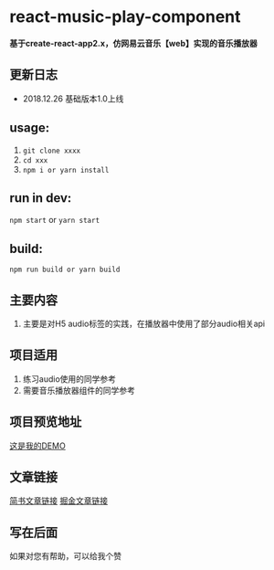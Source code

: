# react-music-play-component
**基于create-react-app2.x，仿网易云音乐【web】实现的音乐播放器**

## 更新日志
- 2018.12.26 基础版本1.0上线

## usage:
1. `git clone xxxx`
2. `cd xxx`
3. `npm i or yarn install`

## run in dev:
`npm start` or `yarn start`

## build:
`npm run build or yarn build` 

## 主要内容
1. 主要是对H5 audio标签的实践，在播放器中使用了部分audio相关api

## 项目适用
1. 练习audio使用的同学参考
2. 需要音乐播放器组件的同学参考

## 项目预览地址
[这是我的DEMO](http://132.232.203.178:8081/)

## 文章链接
[简书文章链接](https://www.jianshu.com/p/a1a5cb2a5694)
[掘金文章链接](https://juejin.im/post/5c3451b7e51d4551eb3a0bc8)


## 写在后面
如果对您有帮助，可以给我个赞